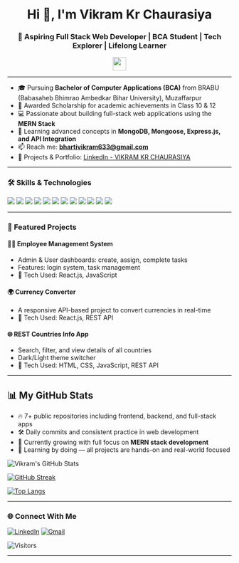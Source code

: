 <h1 align="center">Hi 👋, I'm Vikram Kr Chaurasiya</h1>
<h3 align="center">🚀 Aspiring Full Stack Web Developer | BCA Student | Tech Explorer | Lifelong Learner</h3>

<p align="center">
  <img src="https://media.giphy.com/media/hvRJCLFzcasrR4ia7z/giphy.gif" width="30px"/>
</p>

---

- 🎓 Pursuing **Bachelor of Computer Applications (BCA)** from BRABU (Babasaheb Bhimrao Ambedkar Bihar University), Muzaffarpur
- 🏅 Awarded Scholarship for academic achievements in Class 10 & 12
- 💻 Passionate about building full-stack web applications using the **MERN Stack**
- 🌱 Learning advanced concepts in **MongoDB, Mongoose, Express.js, and API Integration**
- 📫 Reach me: **bhartivikram633@gmail.com**
- 🔗 Projects & Portfolio: [LinkedIn - VIKRAM KR CHAURASIYA](https://www.linkedin.com/in/vikram-kr-chaurasiya)

---

### 🛠️ Skills & Technologies

<p align="left">
  <img src="https://img.shields.io/badge/Java-ED8B00?style=for-the-badge&logo=java&logoColor=white"/>
  <img src="https://img.shields.io/badge/JavaScript-F7DF1E?style=for-the-badge&logo=javascript&logoColor=black"/>
  <img src="https://img.shields.io/badge/React.js-61DAFB?style=for-the-badge&logo=react&logoColor=black"/>
  <img src="https://img.shields.io/badge/Tailwind_CSS-38B2AC?style=for-the-badge&logo=tailwind-css&logoColor=white"/>
  <img src="https://img.shields.io/badge/HTML5-E34F26?style=for-the-badge&logo=html5&logoColor=white"/>
  <img src="https://img.shields.io/badge/CSS3-1572B6?style=for-the-badge&logo=css3&logoColor=white"/>
  <img src="https://img.shields.io/badge/MongoDB-4EA94B?style=for-the-badge&logo=mongodb&logoColor=white"/>
  <img src="https://img.shields.io/badge/Mongoose-880000?style=for-the-badge&logo=mongoose&logoColor=white"/>
  <img src="https://img.shields.io/badge/Express.js-000000?style=for-the-badge&logo=express&logoColor=white"/>
  <img src="https://img.shields.io/badge/Git-F05032?style=for-the-badge&logo=git&logoColor=white"/>
  <img src="https://img.shields.io/badge/GitHub-181717?style=for-the-badge&logo=github&logoColor=white"/>
  <img src="https://img.shields.io/badge/SQL-336791?style=for-the-badge&logo=mysql&logoColor=white"/>
</p>

---

### 📂 Featured Projects

#### 👨‍💼 Employee Management System
- Admin & User dashboards: create, assign, complete tasks
- Features: login system, task management
- 🧰 Tech Used: React.js, JavaScript

#### 🌍 Currency Converter
- A responsive API-based project to convert currencies in real-time
- 🧰 Tech Used: React.js, REST API

#### 🌐 REST Countries Info App
- Search, filter, and view details of all countries
- Dark/Light theme switcher
- 🧰 Tech Used: HTML, CSS, JavaScript, REST API

---

## 📊 My GitHub Stats

- 🔥 7+ public repositories including frontend, backend, and full-stack apps
- 🛠️ Daily commits and consistent practice in web development
- 🌱 Currently growing with full focus on **MERN stack development**
- 🧠 Learning by doing — all projects are hands-on and real-world focused

![Vikram's GitHub Stats](https://github-readme-stats.vercel.app/api?username=vikramChaurasiya&show_icons=true&theme=radical)

[![GitHub Streak](https://streak-stats.demolab.com?user=vikramChaurasiya&theme=dark)](https://git.io/streak-stats)

[![Top Langs](https://github-readme-stats.vercel.app/api/top-langs/?username=vikramChaurasiya&layout=compact)](https://github.com/anuraghazra/github-readme-stats)


---

### 🌐 Connect With Me

[![LinkedIn](https://img.shields.io/badge/LinkedIn-blue?style=for-the-badge&logo=linkedin)](https://www.linkedin.com/in/vikram-kr-chaurasiya)
[![Gmail](https://img.shields.io/badge/Gmail-D14836?style=for-the-badge&logo=gmail&logoColor=white)](mailto:bhartivikram633@gmail.com)

![Visitors](https://komarev.com/ghpvc/?username=vikramChaurasiya&style=flat-square&color=blue)

---
